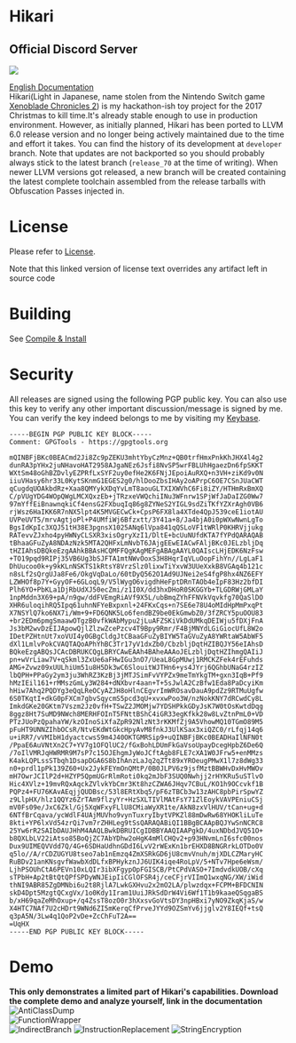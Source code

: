 # Hikari

## Official Discord Server
[![](https://img.shields.io/badge/chat-on--discord-7289da.svg?style=flat-square&longCache=true&logo=discord)](https://discord.gg/ebrfvfm)

[English Documentation](https://github.com/HikariObfuscator/Hikari/wiki)   
Hikari(Light in Japanese, name stolen from the Nintendo Switch game [Xenoblade Chronicles 2](http://www.nintendo.co.uk/Games/Nintendo-Switch/Xenoblade-Chronicles-2-1233955.html)) is my hackathon-ish toy project for the 2017 Christmas to kill time.It's already stable enough to use in production environment. However, as initially planned, Hikari  has been ported to LLVM 6.0 release version and no longer being actively maintained due to the time and effort it takes. You can find the history of its development at ``developer`` branch. Note that updates are not backported so you should probably always stick to the latest branch (``release_70`` at the time of writing). When newer LLVM versions got released, a new branch will be created containing the latest complete toolchain assembled from the release tarballs with Obfuscation Passes injected in.
# License
Please refer to [License](https://github.com/HikariObfuscator/Hikari/wiki/License). 

Note that this linked version of license text overrides any artifact left in source code

# Building
See [Compile & Install](https://github.com/HikariObfuscator/Hikari/wiki/Compile-&-Install)

# Security
All releases are signed using the following PGP public key. You can also use this key to verify any other important discussion/message is signed by me. You can verify the key indeed belongs to me by visiting my [Keybase](https://keybase.io/navillezhang).

```
-----BEGIN PGP PUBLIC KEY BLOCK-----
Comment: GPGTools - https://gpgtools.org

mQINBFjBKc0BEACmd2Ji8Zc9pZEKU3mhtYbyCzMnz+QB0trfHmxPnkKhJHX4l4g2
dunRA3pYHx2juNHavoHAT2958AJgaNEz6Jsfi8NvSP5wrFBLUhHgaezDn6fpSKKT
WXtSm48oGhBZDvlyEZPRfLxSYF2uy0efHe2K6FNjJEpoiAuRXQ+n3VH+ziKd9v0N
iiuVHasy6hr33L0KytSKnmG1EGES2g0/hlDooZbsIHAy2oAPrpC6OE7CSnJUaCWT
qCugdqUOAkbdRz+Xaa8QMYykXDqYvLmT8aouGLTXIXWVhC6Fi8iZY/HTHmRxBmXQ
C/pVUgYDG4WOpQWgLMCXQxzEb+jTRzxeVWQchiINu3WFnrw1SPjWfJaDaIZG0Ww7
97mYffEiBnawnqkiCf4ensG2FXbuqIq86g8ZYNeS2YIGL9sdZiTKfYZXrAgh0VB6
rjWsz6HaIKK6R7nNX5lpt4K5MVGECwCk+CpsP6FX8la4XTde4QpJ539ceE1iotAU
UVPeUVT5/mrvAgtjoPl+P4UMfiWj6Bfzxtt/3Y41a+8/Ja4bjA0i0pWXwNwnLgTo
BgsIdKpIc3XQJ51tH38E3pgnsX1025ANq6lVpa841qQSLoVF1tWRlP0KHRVjjukg
RATevvZJxho4pyHWNyCLSXR3xisOgryXzI1/DltE+bcUuNUfdKTA7fYPdQARAQAB
tBhaaGFuZyA8NDAzNzk5MTA2QHFxLmNvbT6JAjgEEwEIACwFAljBKc0JELzbljDq
tHZIAhsDBQkeEzgAAhkBBAsHCQMFFQgKAgMEFgABAgAAYL0QAIscLHjEDK6NzFsw
+TO19pqd9RIPj35VB6Ug3bSJFTA1mtNWvOoxS3H8HqrIqVLuOopFihYn//LgLaF1
DhUucoo0k+y9kKLnNSKTS1kRtsY8VrzSlz0lixwTiYxvW3UUeXxkB8VGAq4b121c
n8sLf2sQrgUJa8Fe6/OkgVqDaLo/60tDyQ562O1Ad9UJNei2eS4fgP8hx4NZ6EFY
LZWHOf8p7Y+GyyOF+6GLoqL9/V5lWygO6vigdhHeFptDRnTAOb4eIpF83Hz2bfDI
Plh6YO+PbKLa1DjRbUdXJ50ecZmi/z1I0X/dd3hxDHoR0SKGGYb+TLGDRWjGMLaY
1npMddn3X69+pA/n9gw/ddFVEmgRiAVf9X5L/ubBmqZYhFFNVkVqvkfg70QaSlDO
XHR6uloqihRQ5Ipq61uhnNFYeBxpxnl+24FKxCqs+n7SE6e78U4oMIdHpMmPxqPt
X7NSYlQ7ko6NX7i/Wm+9+FD6QNK5Lo6fendBZ9be0EkGmwbZ0/3fZRCY5puOOU83
+br2EDm6pmgSmaawOTgzB0vfkWAbMypu2jLuAFZSKiVkDdUMkqDEIWju5fDXjFnA
Js3bM2wvDzEIJApowQjlZlzwZcePzcv4T9Bpy9Rmr/F4BjMNYdLGiGiocUfL8W2o
IDetPZHtnUt7xoVUI4y0GBgCldgJtCBaaGFuZyBIYW5TaGVuZyA8YWRtaW5AbWF5
dXl1LmlvPokCVAQTAQoAPhYhBC3Tr17yV1dxZb0/CbzbljDqtHZIBQJY56eIAhsD
BQkeEzgABQsJCAcDBRUKCQgLBRYCAwEAAh4BAheAAAoJELzbljDqtHZIhmgQAIiJ
pn+wVrLiaw7V+qSkml3ZxUe6aFHwIGu3nO7/UeaL8GpMUwj1RMCKZFek4rEFuhds
AMG+Zvwz09xUULhiUm51u8H5Dk3wC6SlouitWJTHn6+ys4JYrj6QGhbUNaG4rzIZ
lbQPH+PPaGy2ym3ju3WhRZ3KzBj3jMTJSimFvVYPZx9meTmYkgTM+gxn3IqB+Pf9
hMzIEil161+rMMszGmLy3W284+dNXbvr4aan+T+5sJwlA2CzBfw1Eda8PaDcyiKm
hHiw7Ahq2PQDYg3eQqLReOCyAZJH8oHlnCEgvrImWROsavDauA9pdZz9RTMuUgfw
6S0TKqtI+dkG0pFXCm7gbvSqycmS5pcd3qU+xvxwPoo3W/nzNokKNY7dRCwdCy8L
ImkdGKe20GKtm7Vszm2Jz0vfH+TSwZ2JMOMjw7YDSHPkkGDyJsK7W0tOsKwtdDqg
8ggz8Ht7SuMD9NWch8MERHFOInT5FNttBShC4iGR33egKfkk28w8LvZtnPmL0+VD
PTzJUoPzQpahaYW/kzOInoSiXfaZpR92NlzNt3rKKMfZj9A5VhowMQ10TGmO89M5
pFuHT9UNNZIhbOCsR/NtvEKdWtGkcHpyAvM8fnkJ3UlKSax3xiQZC0/rLfqj14q6
u+iRR7/vVMIbH1dyactcwsS9m4J40OKTGMRSip9+uQINBFjBKc0BEADHaIlNFN0t
/PpaE6AuVNtXn2C7+YV7g1OFQlUC2/fGxBohLDUmFkGaVsoUpayDcegHpbZ6De6Q
/7oIlVMRJqHWRMR9M7sP7c15OJEhgmJyWoJCftAgb8FLE7cXA1W0JFrw5+enMMzs
K4akLQPLssSTbqh1DsapDGA6S8bIhAnzLaJq2qZTt89xYROeugPMwX1l7z8dWg33
n0+prdl1pPk139Z60+Ux2JykFEYmOnQMtP/0B0JLPV6z9jsfMztBBWHvDxHvMWOv
mH7OwrJCIlP2d+HZYP5QpmUGrRlmRoti0kq2mJbF3SUQ0Nwhjj2rHYKRu5uSTlvO
Hic4XVlz+19mvRQxAqckZVlvkYbCmr3Kt8hzCZWA6JHqv7CBuL/KO1h9OCcvkf1B
PQPz4+FU76KAvAEqjjQUDBsc/53l8ERtXbq5/pF6zTBCb3w13zAHC8pbPirSpwYZ
z9LlpHX/hlz1QQYz6ZrTAm9flzyYr+HzSXLTIVlMAtFsY71ZlEoykVAVPEniuCSj
mV0Fs09e/JxC6Zkl/Gj5XqWFxyFLlU8CMiaWyXR1te/AkN8zxVlHUV/tCan+ug+d
6NTfBrCqava/ycWdlF4UAjMUVho9vynTuxryIbytVPKZl88mDwRw68YHOKliLuTe
8kti+YP6lxVd54zrQi7vm7rZHHLeg9tSsQARAQABiQI1BBgBCAApBQJYwSnNCRC8
25Yw6rR2SAIbDAUJHhM4AAQLBwkDBRUICgIDBBYAAQIAAPgkD/4uxNDbdJVQ51O+
b8QXLbLV22iAtso85BoQjZC7AbYDhw2oHgK4mMlCHQv2+p93HNvmLnI6sfc00nos
Dux9UIMEQVVdd7Q/4G+6SDHaUdhnGDdI6LvV2rWExKn1brEHXD8BNGRrkLOTDo0V
q5lo//A/rCDZUGYU8tseo7ab1nEmzq4ZmXSRkGD6jU8cmvVnuh/mjXDLCZMaryHC
RuBDv21anKNsgvfWawbXdDLfxBPHykznJJ6UIK4iqe4RoLpV/5+NTv7Hpe6eWsm/
LjhPSOUhCtA6PEVn10xLQIr3ibXFgypOpFGISCB/PtCPdVASO+7ImdvdkUOB/cXq
sTPbH+Ap2tBtQtQPfSPDyWNJEipIiCGlOFSR4j/ceCFjrVIImQ1wxqNG/XW/iWid
thNI9ABR85ZgDMNbi6u2t8RjlA7LwkGXHvu2x2mO2LA/plwzdqx+FCPM+BFDCNIN
skD4Dpt5MzgtQCxgVx/1o0Kdy1Iram1UuiJRkSdDrW4Vi6Wf1T1b9kaaeQSqgaBS
b/xH69qaZeMhOxup+/q4ZssT8ozO0r3hXxsvGoVtsDY3npHBxi7yNO9ZkqKjaS/w
X4HTC7NAf7U2cHDrt9WNd6ZI5mKerqCfPrveJYYd9OZSmYv6jjglv2Y8IEQf+tsQ
q3pA5N/3Lw4q1QoP2vDe+ZcChFuT2A==
=UqHX
-----END PGP PUBLIC KEY BLOCK-----
```
 
# Demo   
**This only demonstrates a limited part of Hikari's capabilities. Download the complete demo and analyze yourself, link in the documentation**  
![AntiClassDump](https://github.com/HikariObfuscator/Hikari/blob/master/Images/AntiClassDump.jpeg?raw=true)  
![FunctionWrapper](https://github.com/HikariObfuscator/Hikari/blob/master/Images/FunctionWrapper.jpeg?raw=true)  
![IndirectBranch](https://github.com/HikariObfuscator/Hikari/blob/master/Images/IndirectBranch.jpeg?raw=true)
![InstructionReplacement](https://github.com/HikariObfuscator/Hikari/blob/master/Images/InstructionReplacement.jpeg?raw=true)
![StringEncryption](https://github.com/HikariObfuscator/Hikari/blob/master/Images/StringEncryption.jpeg?raw=true)
